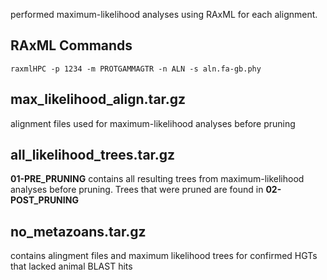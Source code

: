 performed maximum-likelihood analyses using RAxML for each alignment.

## RAxML Commands
`raxmlHPC -p 1234 -m PROTGAMMAGTR -n ALN -s aln.fa-gb.phy`

## max_likelihood_align.tar.gz
alignment files used for maximum-likelihood analyses before pruning

## all_likelihood_trees.tar.gz
**01-PRE_PRUNING** contains all resulting trees from maximum-likelihood analyses before pruning. Trees that were pruned are found in **02-POST_PRUNING**

## no_metazoans.tar.gz
contains alingment files and maximum likelihood trees for confirmed HGTs that lacked animal BLAST hits
